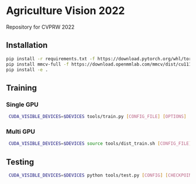 # Agriculture Vision 2022

Repository for CVPRW 2022

## Installation

```bash
pip install -r requirements.txt -f https://download.pytorch.org/whl/torch_stable.html
pip install mmcv-full -f https://download.openmmlab.com/mmcv/dist/cu111/torch1.9/index.html
pip install -e .
```

## Training

### Single GPU
```bash
 CUDA_VISIBLE_DEVICES=$DEVICES tools/train.py [CONFIG_FILE] [OPTIONS]
```

### Multi GPU
```bash
 CUDA_VISIBLE_DEVICES=$DEVICES source tools/dist_train.sh [CONFIG_FILE] [NUM_GPUS] [OPTIONS]
```

## Testing
```bash
 CUDA_VISIBLE_DEVICES=$DEVICES python tools/test.py [CONFIG] [CHECKPOINT] --eval mIoU
```